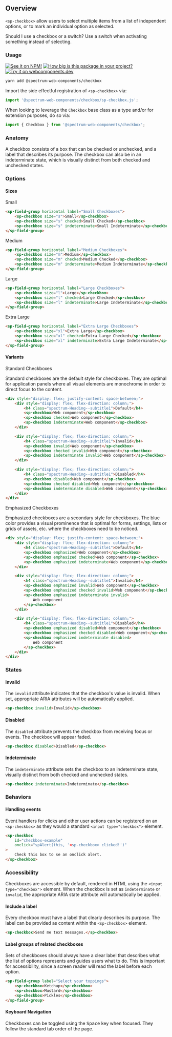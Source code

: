 ## Overview

`<sp-checkbox>` allow users to select multiple items from a list of independent
options, or to mark an individual option as selected.

Should I use a checkbox or a switch? Use a switch when activating something
instead of selecting.

### Usage

[![See it on NPM!](https://img.shields.io/npm/v/@spectrum-web-components/checkbox?style=for-the-badge)](https://www.npmjs.com/package/@spectrum-web-components/checkbox)
[![How big is this package in your project?](https://img.shields.io/bundlephobia/minzip/@spectrum-web-components/checkbox?style=for-the-badge)](https://bundlephobia.com/result?p=@spectrum-web-components/checkbox)
[![Try it on webcomponents.dev](https://img.shields.io/badge/Try%20it%20on-webcomponents.dev-green?style=for-the-badge)](https://webcomponents.dev/edit/collection/fO75441E1Q5ZlI0e9pgq/jeIGAXHMUrTp6hGMquoD/src/index.ts)

```bash
yarn add @spectrum-web-components/checkbox
```

Import the side effectful registration of `<sp-checkbox>` via:

```ts
import '@spectrum-web-components/checkbox/sp-checkbox.js';
```

When looking to leverage the `Checkbox` base class as a type and/or for extension purposes, do so via:

```ts
import { Checkbox } from '@spectrum-web-components/checkbox';
```

### Anatomy

A checkbox consists of a box that can be checked or unchecked, and a label that describes its purpose. The checkbox can also be in an indeterminate state, which is visually distinct from both checked and unchecked states.

### Options

#### Sizes

<sp-tabs selected="m" auto label="Size Attribute Options">
<sp-tab value="s">Small</sp-tab>
<sp-tab-panel value="s">

```html
<sp-field-group horizontal label="Small Checkboxes">
    <sp-checkbox size="s">Small</sp-checkbox>
    <sp-checkbox size="s" checked>Small Checked</sp-checkbox>
    <sp-checkbox size="s" indeterminate>Small Indeterminate</sp-checkbox>
</sp-field-group>
```

</sp-tab-panel>
<sp-tab value="m">Medium</sp-tab>
<sp-tab-panel value="m">

```html
<sp-field-group horizontal label="Medium Checkboxes">
    <sp-checkbox size="m">Medium</sp-checkbox>
    <sp-checkbox size="m" checked>Medium Checked</sp-checkbox>
    <sp-checkbox size="m" indeterminate>Medium Indeterminate</sp-checkbox>
</sp-field-group>
```

</sp-tab-panel>
<sp-tab value="l">Large</sp-tab>
<sp-tab-panel value="l">

```html demo
<sp-field-group horizontal label="Large Checkboxes">
    <sp-checkbox size="l">Large</sp-checkbox>
    <sp-checkbox size="l" checked>Large Checked</sp-checkbox>
    <sp-checkbox size="l" indeterminate>Large Indeterminate</sp-checkbox>
</sp-field-group>
```

</sp-tab-panel>
<sp-tab value="xl">Extra Large</sp-tab>
<sp-tab-panel value="xl">

```html demo
<sp-field-group horizontal label="Extra Large Checkboxes">
    <sp-checkbox size="xl">Extra Large</sp-checkbox>
    <sp-checkbox size="xl" checked>Extra Large Checked</sp-checkbox>
    <sp-checkbox size="xl" indeterminate>Extra Large Indeterminate</sp-checkbox>
</sp-field-group>
```

</sp-tab-panel>
</sp-tabs>

#### Variants

<sp-tabs selected="standard" auto label="Checkbox Variants">
<sp-tab value="standard">Standard Checkboxes</sp-tab>
<sp-tab-panel value="standard">

Standard checkboxes are the default style for checkboxes. They are optimal for
application panels where all visual elements are monochrome in order to direct
focus to the content.

```html
<div style="display: flex; justify-content: space-between;">
    <div style="display: flex; flex-direction: column;">
        <h4 class="spectrum-Heading--subtitle1">Default</h4>
        <sp-checkbox>Web component</sp-checkbox>
        <sp-checkbox checked>Web component</sp-checkbox>
        <sp-checkbox indeterminate>Web component</sp-checkbox>
    </div>

    <div style="display: flex; flex-direction: column;">
        <h4 class="spectrum-Heading--subtitle1">Invalid</h4>
        <sp-checkbox invalid>Web component</sp-checkbox>
        <sp-checkbox checked invalid>Web component</sp-checkbox>
        <sp-checkbox indeterminate invalid>Web component</sp-checkbox>
    </div>

    <div style="display: flex; flex-direction: column;">
        <h4 class="spectrum-Heading--subtitle1">Disabled</h4>
        <sp-checkbox disabled>Web component</sp-checkbox>
        <sp-checkbox checked disabled>Web component</sp-checkbox>
        <sp-checkbox indeterminate disabled>Web component</sp-checkbox>
    </div>
</div>
```

</sp-tab-panel>
<sp-tab value="emphasized">Emphasized Checkboxes</sp-tab>
<sp-tab-panel value="emphasized">

Emphasized checkboxes are a secondary style for checkboxes. The blue color
provides a visual prominence that is optimal for forms, settings, lists or grids
of assets, etc. where the checkboxes need to be noticed.

```html
<div style="display: flex; justify-content: space-between;">
    <div style="display: flex; flex-direction: column;">
        <h4 class="spectrum-Heading--subtitle1">Default</h4>
        <sp-checkbox emphasized>Web component</sp-checkbox>
        <sp-checkbox emphasized checked>Web component</sp-checkbox>
        <sp-checkbox emphasized indeterminate>Web component</sp-checkbox>
    </div>

    <div style="display: flex; flex-direction: column;">
        <h4 class="spectrum-Heading--subtitle1">Invalid</h4>
        <sp-checkbox emphasized invalid>Web component</sp-checkbox>
        <sp-checkbox emphasized checked invalid>Web component</sp-checkbox>
        <sp-checkbox emphasized indeterminate invalid>
            Web component
        </sp-checkbox>
    </div>

    <div style="display: flex; flex-direction: column;">
        <h4 class="spectrum-Heading--subtitle1">Disabled</h4>
        <sp-checkbox emphasized disabled>Web component</sp-checkbox>
        <sp-checkbox emphasized checked disabled>Web component</sp-checkbox>
        <sp-checkbox emphasized indeterminate disabled>
            Web component
        </sp-checkbox>
    </div>
</div>
```

</sp-tab-panel>
</sp-tabs>

### States

#### Invalid

The `invalid` attribute indicates that the checkbox's value is invalid. When set, appropriate ARIA attributes will be automatically applied.

```html
<sp-checkbox invalid>Invalid</sp-checkbox>
```

#### Disabled

The `disabled` attribute prevents the checkbox from receiving focus or events. The checkbox will appear faded.

```html
<sp-checkbox disabled>Disabled</sp-checkbox>
```

#### Indeterminate

The `indeterminate` attribute sets the checkbox to an indeterminate state, visually distinct from both checked and unchecked states.

```html
<sp-checkbox indeterminate>Indeterminate</sp-checkbox>
```

### Behaviors

#### Handling events

Event handlers for clicks and other user actions can be registered on an `<sp-checkbox>` as they would a standard `<input type="checkbox">` element.

```html
<sp-checkbox
    id="checkbox-example"
    onclick="spAlert(this, '<sp-checkbox> clicked!')"
>
    Check this box to se an onclick alert.
</sp-checkbox>
```

### Accessibility

Checkboxes are accessible by default, rendered in HTML using the `<input type="checkbox">` element. When the checkbox is set as `indeterminate` or
`invalid`, the appropriate ARIA state attribute will automatically be applied.

#### Include a label

Every checkbox must have a label that clearly describes its purpose. The label can be provided as content within the `<sp-checkbox>` element.

```html
<sp-checkbox>Send me text messages.</sp-checkbox>
```

#### Label groups of related checkboxes

Sets of checkboxes should always have a clear label that describes what the list of options represents and guides users what to do. This is important for accessibility, since a screen reader will read the label before each option.

```html
<sp-field-group label="Select your toppings">
    <sp-checkbox>Ketchup</sp-checkbox>
    <sp-checkbox>Mustard</sp-checkbox>
    <sp-checkbox>Pickles</sp-checkbox>
</sp-field-group>
```

#### Keyboard Navigation

Checkboxes can be toggled using the <kbd>Space</kbd> key when focused. They follow the standard tab order of the page.
